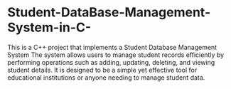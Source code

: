# Student-DataBase-Management-System-in-C-
This is a C++ project that implements a Student Database Management System The system allows users to manage student records efficiently by performing operations such as adding, updating, deleting, and viewing student details. It is designed to be a simple yet effective tool for educational institutions or anyone needing to manage student data.
